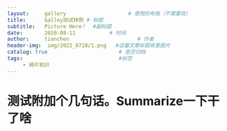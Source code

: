 ```yaml
---
layout:     gallery                    # 使用的布局（不需要改）
title:      Galley测试样例 # 标题 
subtitle:   Picture Here！  #副标题
date:       2020-08-11           # 时间
author:     tianchen                      # 作者
header-img:  img/2022_0710/1.png   #这篇文章标题背景图片  
catalog: true                       # 是否归档
tags:                               #标签
     - 碎片知识
---
```


# 测试附加个几句话。Summarize一下干了啥